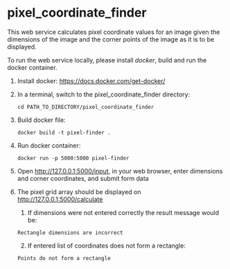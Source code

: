 # pixel_coordinate_finder
This web service calculates pixel coordinate values for an image
given the dimensions of the image and the corner points of the image as it is to be displayed.


To run the web service locally, please install *docker*, build and run the docker container. 

1. Install docker: https://docs.docker.com/get-docker/


2. In a terminal, switch to the pixel_coordinate_finder directory:
    ```
   cd PATH_TO_DIRECTORY/pixel_coordinate_finder
   ```
   
4. Build docker file:
   ```
   docker build -t pixel-finder . 
   ```
   
5. Run docker container:
   ```
   docker run -p 5000:5000 pixel-finder
   ```
6. Open http://127.0.0.1:5000/input, in your web browser, 
  enter dimensions and corner coordinates, and submit form data
7. The pixel grid array should be displayed on http://127.0.0.1:5000/calculate
   1. If dimensions were not entered correctly the result message would be:
   ```
   Rectangle dimensions are incorrect
   ```
   2. If entered list of coordinates does not form a rectangle:
   ```
   Points do not form a rectangle
   ```

